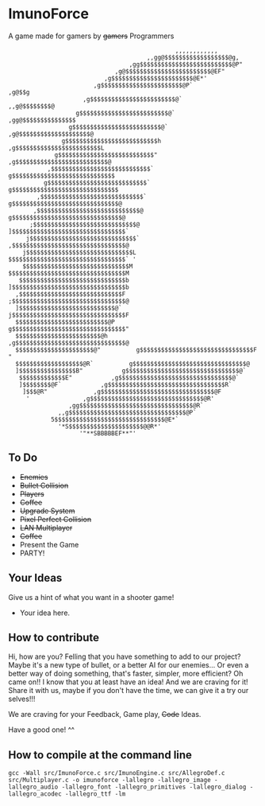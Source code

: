 # ImunoForce
A game made for gamers by ~~gamers~~ Programmers

                                                   ,,,,,,,,,,,,                      
                                           ,,gg@$$$$$$$$$$$$$$$$$$@g,                
                                      ,gg$$$$$$$$$$$$$$$$$$$$$$$$$$@P"               
                                  ,g@$$$$$$$$$$$$$$$$$$$$$$$$@EF"                    
                               ,g$$$$$$$$$$$$$$$$$$$$$$$@E*'                         
                            ,g$$$$$$$$$$$$$$$$$$$$$$$@P`                 ,g@$$g      
                         ,g$$$$$$$$$$$$$$$$$$$$$$$$@`              ,,g@$$$$$$$$@     
                       g$$$$$$$$$$$$$$$$$$$$$$$$$@`           ,gg@$$$$$$$$$$$$$$$    
                     g$$$$$$$$$$$$$$$$$$$$$$$$$@`         ,g@$$$$$$$$$$$$$$$$$$$$@   
                   g$$$$$$$$$$$$$$$$$$$$$$$$$$h         ,g$$$$$$$$$$$$$$$$$$$$$$$$L  
                 g$$$$$$$$$$$$$$$$$$$$$$$$$$$"        ,g$$$$$$$$$$$$$$$$$$$$$$$$$$@  
               ,$$$$$$$$$$$$$$$$$$$$$$$$$$$$`        g$$$$$$$$$$$$$$$$$$$$$$$$$$$$$  
              g$$$$$$$$$$$$$$$$$$$$$$$$$$$$`        g$$$$$$$$$$$$$$$$$$$$$$$$$$$$$$  
            ,$$$$$$$$$$$$$$$$$$$$$$$$$$$$$`        g$$$$$$$$$$$$$$$$$$$$$$$$$$$$$$@  
           ,$$$$$$$$$$$$$$$$$$$$$$$$$$$$$@        g$$$$$$$$$$$$$$$$$$$$$$$$$$$$$$$@  
          ;$$$$$$$$$$$$$$$$$$$$$$$$$$$$$@        ]$$$$$$$$$$$$$$$$$$$$$$$$$$$$$$$$`  
         j$$$$$$$$$$$$$$$$$$$$$$$$$$$$$$`       ,$$$$$$$$$$$$$$$$$$$$$$$$$$$$$$$$@   
        j$$$$$$$$$$$$$$$$$$$$$$$$$$$$$$L        $$$$$$$$$$$$$$$$$$$$$$$$$$$$$$$$$` ' 
        $$$$$$$$$$$$$$$$$$$$$$$$$$$$$$M        $$$$$$$$$$$$$$$$$$$$$$$$$$$$$$$$$M    
       $$$$$$$$$$$$$$$$$$$$$$$$$$$$$$b        ]$$$$$$$$$$$$$$$$$$$$$$$$$$$$$$$$b     
      ,$$$$$$$$$$$$$$$$$$$$$$$$$$$$$F        ;$$$$$$$$$$$$$$$$$$$$$$$$$$$$$$$$@      
      ]$$$$$$$$$$$$$$$$$$$$$$$$$$$@`        j$$$$$$$$$$$$$$$$$$$$$$$$$$$$$$$$F       
      $$$$$$$$$$$$$$$$$$$$$$$$$$@P         g$$$$$$$$$$$$$$$$$$$$$$$$$$$$$$$$"        
      $$$$$$$$$$$$$$$$$$$$$$$$@h         ,g$$$$$$$$$$$$$$$$$$$$$$$$$$$$$$$@          
      $$$$$$$$$$$$$$$$$$$$$$@"          g$$$$$$$$$$$$$$$$$$$$$$$$$$$$$$$$F  "        
      $$$$$$$$$$$$$$$$$$$@R`          g$$$$$$$$$$$$$$$$$$$$$$$$$$$$$$$$@             
      ]$$$$$$$$$$$$$$$$B"           g$$$$$$$$$$$$$$$$$$$$$$$$$$$$$$$$@`              
       $$$$$$$$$$$$$E"           ,g$$$$$$$$$$$$$$$$$$$$$$$$$$$$$$$$@`                
       ]$$$$$$$$@F`           ,g$$$$$$$$$$$$$$$$$$$$$$$$$$$$$$$$$R`                  
        ]$$$@R"             ,g$$$$$$$$$$$$$$$$$$$$$$$$$$$$$$$$@F                     
         '               ,g$$$$$$$$$$$$$$$$$$$$$$$$$$$$$$$$@R'                       
                     ,gg$$$$$$$$$$$$$$$$$$$$$$$$$$$$$$$$@R`                          
                  ,,g$$$$$$$$$$$$$$$$$$$$$$$$$$$$$$$$$@P`                             
                5$$$$$$$$$$$$$$$$$$$$$$$$$$$$$$$@E*`                                 
                  '*S$$$$$$$$$$$$$$$$$$$$$@@R*'                                      
                        '"**SBBBBBEF**"'                         
						

## To Do
* ~~Enemies~~
* ~~Bullet Collision~~
* ~~Players~~
* ~~Coffee~~
* ~~Upgrade System~~
* ~~Pixel Perfect Collision~~
* ~~LAN Multiplayer~~
* ~~Coffee~~
* Present the Game
* PARTY!

## Your Ideas
Give us a hint of what you want in a shooter game!
* Your idea here.

## How to contribute
Hi, how are you? Felling that you have something to add to our project?
Maybe it's a new type of bullet, or a better AI for our enemies... Or 
even a better way of doing something, that's faster, simpler, more efficient?
Oh came on!! I know that you at least have an idea! And we are craving for it!
Share it with us, maybe if you don't have the time, we can give it a try our selves!!!

We are craving for your Feedback, Game play, ~~Code~~ Ideas.

Have a good one! ^^

## How to compile at the command line
```
gcc -Wall src/ImunoForce.c src/ImunoEngine.c src/AllegroDef.c src/Multiplayer.c -o imunoforce -lallegro -lallegro_image -lallegro_audio -lallegro_font -lallegro_primitives -lallegro_dialog -lallegro_acodec -lallegro_ttf -lm
```


